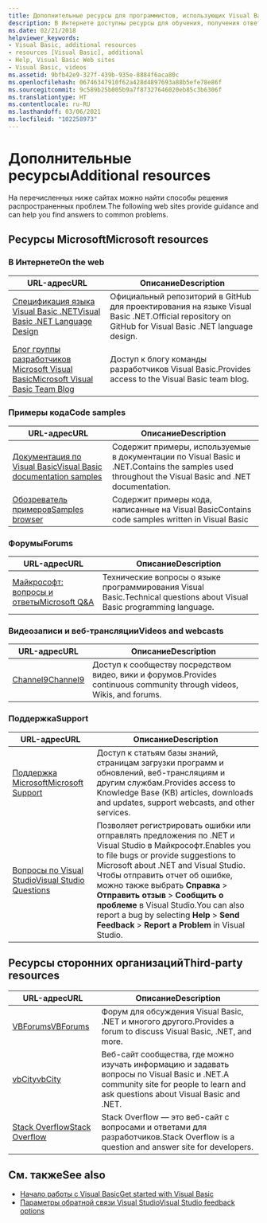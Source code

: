 ```yaml
---
title: Дополнительные ресурсы для программистов, использующих Visual Basic
description: В Интернете доступны ресурсы для обучения, получения ответов на вопросы и дополнительной информации о Visual Basic.
ms.date: 02/21/2018
helpviewer_keywords:
- Visual Basic, additional resources
- resources [Visual Basic], additional
- Help, Visual Basic Web sites
- Visual Basic, videos
ms.assetid: 9bfb42e9-327f-439b-935e-8884f6aca80c
ms.openlocfilehash: 06746347910f62a428d4897693a88b5efe78e86f
ms.sourcegitcommit: 9c589b25b005b9a7f87327646020eb85c3b6306f
ms.translationtype: HT
ms.contentlocale: ru-RU
ms.lasthandoff: 03/06/2021
ms.locfileid: "102258973"
---
```

# <a name="additional-resources"></a><span data-ttu-id="19384-103">Дополнительные ресурсы</span><span class="sxs-lookup"><span data-stu-id="19384-103">Additional resources</span></span>

<span data-ttu-id="19384-104">На перечисленных ниже сайтах можно найти способы решения распространенных проблем.</span><span class="sxs-lookup"><span data-stu-id="19384-104">The following web sites provide guidance and can help you find answers to common problems.</span></span>

## <a name="microsoft-resources"></a><span data-ttu-id="19384-105">Ресурсы Microsoft</span><span class="sxs-lookup"><span data-stu-id="19384-105">Microsoft resources</span></span>

### <a name="on-the-web"></a><span data-ttu-id="19384-106">В Интернете</span><span class="sxs-lookup"><span data-stu-id="19384-106">On the web</span></span>

|<span data-ttu-id="19384-107">URL-адрес</span><span class="sxs-lookup"><span data-stu-id="19384-107">URL</span></span>|<span data-ttu-id="19384-108">Описание</span><span class="sxs-lookup"><span data-stu-id="19384-108">Description</span></span>|
|----------|----------------|
|[<span data-ttu-id="19384-109">Спецификация языка Visual Basic .NET</span><span class="sxs-lookup"><span data-stu-id="19384-109">Visual Basic .NET Language Design</span></span>](https://github.com/dotnet/vblang)|<span data-ttu-id="19384-110">Официальный репозиторий в GitHub для проектирования на языке Visual Basic .NET.</span><span class="sxs-lookup"><span data-stu-id="19384-110">Official repository on GitHub for Visual Basic .NET language design.</span></span>|
|[<span data-ttu-id="19384-111">Блог группы разработчиков Microsoft Visual Basic</span><span class="sxs-lookup"><span data-stu-id="19384-111">Microsoft Visual Basic Team Blog</span></span>](https://devblogs.microsoft.com/vbteam/)|<span data-ttu-id="19384-112">Доступ к блогу команды разработчиков Visual Basic.</span><span class="sxs-lookup"><span data-stu-id="19384-112">Provides access to the Visual Basic team blog.</span></span>|

### <a name="code-samples"></a><span data-ttu-id="19384-113">Примеры кода</span><span class="sxs-lookup"><span data-stu-id="19384-113">Code samples</span></span>

|<span data-ttu-id="19384-114">URL-адрес</span><span class="sxs-lookup"><span data-stu-id="19384-114">URL</span></span>|<span data-ttu-id="19384-115">Описание</span><span class="sxs-lookup"><span data-stu-id="19384-115">Description</span></span>|
|----------|----------------|
|[<span data-ttu-id="19384-116">Документация по Visual Basic</span><span class="sxs-lookup"><span data-stu-id="19384-116">Visual Basic documentation samples</span></span>](https://github.com/dotnet/docs/tree/main/samples/snippets/visualbasic)|<span data-ttu-id="19384-117">Содержит примеры, используемые в документации по Visual Basic и .NET.</span><span class="sxs-lookup"><span data-stu-id="19384-117">Contains the samples used throughout the Visual Basic and .NET documentation.</span></span>|
|[<span data-ttu-id="19384-118">Обозреватель примеров</span><span class="sxs-lookup"><span data-stu-id="19384-118">Samples browser</span></span>](https://docs.microsoft.com/samples/browse/?languages=vb)|<span data-ttu-id="19384-119">Содержит примеры кода, написанные на Visual Basic</span><span class="sxs-lookup"><span data-stu-id="19384-119">Contains code samples written in Visual Basic</span></span>|

### <a name="forums"></a><span data-ttu-id="19384-120">Форумы</span><span class="sxs-lookup"><span data-stu-id="19384-120">Forums</span></span>

|<span data-ttu-id="19384-121">URL-адрес</span><span class="sxs-lookup"><span data-stu-id="19384-121">URL</span></span>|<span data-ttu-id="19384-122">Описание</span><span class="sxs-lookup"><span data-stu-id="19384-122">Description</span></span>|
|----------|----------------|
|[<span data-ttu-id="19384-123">Майкрософт: вопросы и ответы</span><span class="sxs-lookup"><span data-stu-id="19384-123">Microsoft Q&A</span></span>](https://docs.microsoft.com/answers/topics/dotnet-visual-basic.html)|<span data-ttu-id="19384-124">Технические вопросы о языке программирования Visual Basic.</span><span class="sxs-lookup"><span data-stu-id="19384-124">Technical questions about Visual Basic programming language.</span></span>|

### <a name="videos-and-webcasts"></a><span data-ttu-id="19384-125">Видеозаписи и веб-трансляции</span><span class="sxs-lookup"><span data-stu-id="19384-125">Videos and webcasts</span></span>

|<span data-ttu-id="19384-126">URL-адрес</span><span class="sxs-lookup"><span data-stu-id="19384-126">URL</span></span>|<span data-ttu-id="19384-127">Описание</span><span class="sxs-lookup"><span data-stu-id="19384-127">Description</span></span>|
|----------|----------------|
|[<span data-ttu-id="19384-128">Channel9</span><span class="sxs-lookup"><span data-stu-id="19384-128">Channel9</span></span>](https://channel9.msdn.com/)|<span data-ttu-id="19384-129">Доступ к сообществу посредством видео, вики и форумов.</span><span class="sxs-lookup"><span data-stu-id="19384-129">Provides continuous community through videos, Wikis, and forums.</span></span>|

### <a name="support"></a><span data-ttu-id="19384-130">Поддержка</span><span class="sxs-lookup"><span data-stu-id="19384-130">Support</span></span>

|<span data-ttu-id="19384-131">URL-адрес</span><span class="sxs-lookup"><span data-stu-id="19384-131">URL</span></span>|<span data-ttu-id="19384-132">Описание</span><span class="sxs-lookup"><span data-stu-id="19384-132">Description</span></span>|
|----------|----------------|
|[<span data-ttu-id="19384-133">Поддержка Microsoft</span><span class="sxs-lookup"><span data-stu-id="19384-133">Microsoft Support</span></span>](https://support.microsoft.com)|<span data-ttu-id="19384-134">Доступ к статьям базы знаний, страницам загрузки программ и обновлений, веб-трансляциям и другим службам.</span><span class="sxs-lookup"><span data-stu-id="19384-134">Provides access to Knowledge Base (KB) articles, downloads and updates, support webcasts, and other services.</span></span>|
|[<span data-ttu-id="19384-135">Вопросы по Visual Studio</span><span class="sxs-lookup"><span data-stu-id="19384-135">Visual Studio Questions</span></span>](https://aka.ms/feedback/report?space=61)|<span data-ttu-id="19384-136">Позволяет регистрировать ошибки или отправлять предложения по .NET и Visual Studio в Майкрософт.</span><span class="sxs-lookup"><span data-stu-id="19384-136">Enables you to file bugs or provide suggestions to Microsoft about .NET and Visual Studio.</span></span> <span data-ttu-id="19384-137">Чтобы отправить отчет об ошибке, можно также выбрать **Справка** > **Отправить отзыв** > **Сообщить о проблеме** в Visual Studio.</span><span class="sxs-lookup"><span data-stu-id="19384-137">You can also report a bug by selecting **Help** > **Send Feedback** > **Report a Problem** in Visual Studio.</span></span>|

## <a name="third-party-resources"></a><span data-ttu-id="19384-138">Ресурсы сторонних организаций</span><span class="sxs-lookup"><span data-stu-id="19384-138">Third-party resources</span></span>

|<span data-ttu-id="19384-139">URL-адрес</span><span class="sxs-lookup"><span data-stu-id="19384-139">URL</span></span>|<span data-ttu-id="19384-140">Описание</span><span class="sxs-lookup"><span data-stu-id="19384-140">Description</span></span>|
|----------|----------------|
|[<span data-ttu-id="19384-141">VBForums</span><span class="sxs-lookup"><span data-stu-id="19384-141">VBForums</span></span>](http://www.vbforums.com/)|<span data-ttu-id="19384-142">Форум для обсуждения Visual Basic, .NET и многого другого.</span><span class="sxs-lookup"><span data-stu-id="19384-142">Provides a forum to discuss Visual Basic, .NET, and more.</span></span>|
|[<span data-ttu-id="19384-143">vbCity</span><span class="sxs-lookup"><span data-stu-id="19384-143">vbCity</span></span>](http://vbcity.com/)|<span data-ttu-id="19384-144">Веб-сайт сообщества, где можно изучать информацию и задавать вопросы по Visual Basic и .NET.</span><span class="sxs-lookup"><span data-stu-id="19384-144">A community site for people to learn and ask questions about Visual Basic and .NET.</span></span>|
|[<span data-ttu-id="19384-145">Stack Overflow</span><span class="sxs-lookup"><span data-stu-id="19384-145">Stack Overflow</span></span>](https://stackoverflow.com/questions/tagged/vb.net)|<span data-ttu-id="19384-146">Stack Overflow — это веб-сайт с вопросами и ответами для разработчиков.</span><span class="sxs-lookup"><span data-stu-id="19384-146">Stack Overflow is a question and answer site for developers.</span></span>|

## <a name="see-also"></a><span data-ttu-id="19384-147">См. также</span><span class="sxs-lookup"><span data-stu-id="19384-147">See also</span></span>

- [<span data-ttu-id="19384-148">Начало работы с Visual Basic</span><span class="sxs-lookup"><span data-stu-id="19384-148">Get started with Visual Basic</span></span>](index.md)
- [<span data-ttu-id="19384-149">Параметры обратной связи Visual Studio</span><span class="sxs-lookup"><span data-stu-id="19384-149">Visual Studio feedback options</span></span>](/visualstudio/ide/feedback-options)
